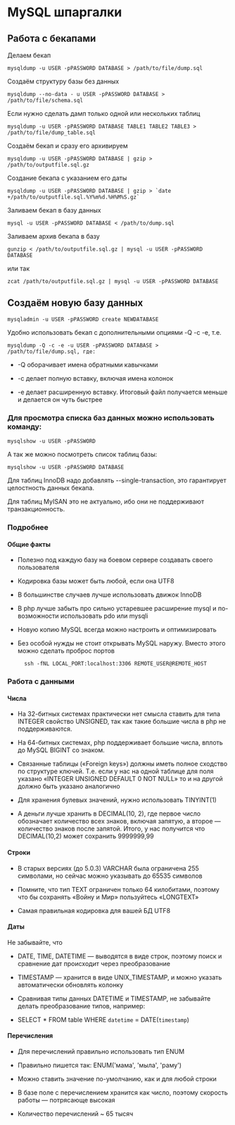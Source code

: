 # MySQL шпаргалки

## Работа с бекапами

Делаем бекап

    mysqldump -u USER -pPASSWORD DATABASE > /path/to/file/dump.sql

Создаём структуру базы без данных

    mysqldump --no-data - u USER -pPASSWORD DATABASE > /path/to/file/schema.sql

Если нужно сделать дамп только одной или нескольких таблиц

    mysqldump -u USER -pPASSWORD DATABASE TABLE1 TABLE2 TABLE3 > /path/to/file/dump_table.sql

Создаём бекап и сразу его архивируем

    mysqldump -u USER -pPASSWORD DATABASE | gzip > /path/to/outputfile.sql.gz

Создание бекапа с указанием его даты

    mysqldump -u USER -pPASSWORD DATABASE | gzip > `date +/path/to/outputfile.sql.%Y%m%d.%H%M%S.gz` 

Заливаем бекап в базу данных

    mysql -u USER -pPASSWORD DATABASE < /path/to/dump.sql

Заливаем архив бекапа в базу

    gunzip < /path/to/outputfile.sql.gz | mysql -u USER -pPASSWORD DATABASE

или так

    zcat /path/to/outputfile.sql.gz | mysql -u USER -pPASSWORD DATABASE

## Создаём новую базу данных

    mysqladmin -u USER -pPASSWORD create NEWDATABASE

Удобно использовать бекап с дополнительными опциями -Q -c -e, т.е. 

    mysqldump -Q -c -e -u USER -pPASSWORD DATABASE > /path/to/file/dump.sql, где:

- -Q оборачивает имена обратными кавычками

- -c делает полную вставку, включая имена колонок

- -e делает расширенную вставку. Итоговый файл получается меньше и делается он чуть быстрее

### Для просмотра списка баз данных можно использовать команду:

    mysqlshow -u USER -pPASSWORD

А так же можно посмотреть список таблиц базы:

    mysqlshow -u USER -pPASSWORD DATABASE

Для таблиц InnoDB надо добавлять --single-transaction, это гарантирует целостность данных бекапа. 

Для таблиц MyISAN это не актуально, ибо они не поддерживают транзакционность. 

### Подробнее

#### Общие факты

- Полезно под каждую базу на боевом сервере создавать своего пользователя

- Кодировка базы может быть любой, если она UTF8

- В большинстве случаев лучше использовать движок InnoDB

- В php лучше забыть про сильно устаревшее расширение mysql и по-возможности использовать pdo или mysqli

- Новую копию MySQL всегда можно настроить и оптимизировать

- Без особой нужды не стоит открывать MySQL наружу. Вместо этого можно сделать проброс портов

        ssh -fNL LOCAL_PORT:localhost:3306 REMOTE_USER@REMOTE_HOST

### Работа с данными

#### Числа

- На 32-битных системах практически нет смысла ставить для типа INTEGER свойство UNSIGNED, так как такие большие числа в php не поддерживаются.

- На 64-битных системах, php поддерживает большие числа, вплоть до MySQL BIGINT со знаком.

- Связанные таблицы («Foreign keys») должны иметь полное сходство по структуре ключей. Т.е. если у нас на одной таблице для поля указано «INTEGER UNSIGNED DEFAULT 0 NOT NULL» то и на другой должно быть указано аналогично

- Для хранения булевых значений, нужно использовать TINYINT(1)

- А деньги лучше хранить в DECIMAL(10, 2), где первое число обозначает количество всех знаков, включая запятую, а второе — количество знаков после запятой. Итого, у нас получится что DECIMAL(10,2) может сохранить 9999999,99

#### Строки

- В старых версиях (до 5.0.3) VARCHAR была ограничена 255 символами, но сейчас можно указывать до 65535 символов

- Помните, что тип TEXT ограничен только 64 килобитами, поэтому что бы сохранять «Войну и Мир» пользуйтесь «LONGTEXT»

- Самая правильная кодировка для вашей БД UTF8

#### Даты

Не забывайте, что

- DATE, TIME, DATETIME — выводятся в виде строк, поэтому поиск и сравнение дат происходит через преобразование

- TIMESTAMP — хранится в виде UNIX_TIMESTAMP, и можно указать автоматически обновлять колонку

- Сравнивая типы данных DATETIME и TIMESTAMP, не забывайте делать преобразование типов, например:

- SELECT * FROM table WHERE `datetime` = DATE(`timestamp`)

#### Перечисления

- Для перечислений правильно использовать тип ENUM

- Правильно пишется так: ENUM('мама', 'мыла', 'раму')

- Можно ставить значение по-умолчанию, как и для любой строки

- В базе поле с перечислением хранится как число, поэтому скорость работы — потрясающе высокая

- Количество перечислений ~ 65 тысяч